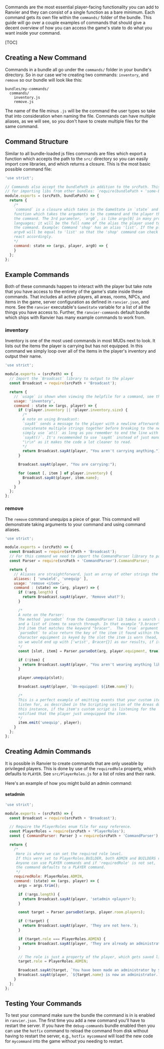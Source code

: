 Commands are the most essential player-facing functionality you can add to Ranvier and they can consist of a single function as a bare minimum. Each
command gets its own file within the `commands/` folder of the bundle. This guide will go over a couple examples of
commands that should give a decent overview of how you can access the game's state to do what you want inside your command.

[TOC]

## Creating a New Command

Commands in a bundle all go under the `commands/` folder in your bundle's directory. So in our case we're creating two
commands: `inventory`, and `remove` so our bundle will look like this:

```
bundles/my-commands/
  commands/
    inventory.js
    remove.js
```

The name of the file minus `.js` will be the command the user types so take that into consideration when naming the
file. Commands can have multiple aliases, as we will see, so you don't have to create multiple files for the same command.

## Command Structure

Similar to all bundle-loaded js files commands are files which export a function which accepts the path to the `src/`
directory so you can easily import core libraries, and which returns a closure. This is the most basic possible
command file:

```javascript
'use strict';

// Commands also accept the bundlePath in addition to the srcPath. This is useful
// for importing libs from other bundles: `require(bundlePath + 'some-bundle/lib/foo.js');`
module.exports = (srcPath, bundlePath) => {
  return {
    /*
    `command` is a closure which takes in the GameState in `state` and returns a
    function which takes the arguments to the command and the player that executed
    the command. The 3rd parameter, `arg0`, is like argv[0] in many programming
    languages; it will be the full name of the alias the player used to execute
    the command. Example: Command 'shop' has an alias 'list'. If the player types 'lis',
    argv0 will be equal to 'list' so that the 'shop' command can check for it and
    react accordingly.
    */
    command: state => (args, player, arg0) => {
    }
  };
};
```

## Example Commands

Both of these commands happen to interact with the player but take note that you have access to the entirety of the game's
state inside these commands. That includes all active players, all areas, rooms, NPCs, and items in the game, server
configuration as defined in `ranvier.json`, and more. See the `ranvier` executable's `GameState` variable for a list of
all the things you have access to. Further, the `ranvier-commands` default bundle which ships with Ranvier has many example
commands to work from.

### inventory

Inventory is one of the most used commands in most MUDs next to look. It lists out the items the player is carrying but
has not equipped. In this command we simply loop over all of the items in the player's inventory and output their name.

```javascript
'use strict';

module.exports = (srcPath) => {
  // Import the `Broadcast` library to output to the player
  const Broadcast = require(srcPath + 'Broadcast');

  return {
    // `usage` is shown when viewing the helpfile for a command, see the Helpfiles section for more detail
    usage: 'inventory',
    command : state => (args, player) => {
      if (!player.inventory || !player.inventory.size) {
        /*
        A note on using Broadcast:
        `sayAt` sends a message to the player with a newline afterwards. If you need to
        concatenate multiple strings together before breaking to the next line you can
        simply use `at()` as long as you remember to end the line with a newline using
        `sayAt()`. It's recommended to use `sayAt` instead of just manually appending
        "\r\n" as it makes the code a lot cleaner to read.
        */
        return Broadcast.sayAt(player, "You aren't carrying anything.");
      }

      Broadcast.sayAt(player, "You are carrying:");

      for (const [, item ] of player.inventory) {
        Broadcast.sayAt(player, item.name);
      }
    }
  };
};
```

### remove

The `remove` command unequips a piece of gear. This command will demonstrate taking arguments to your command and using
command aliases.

```javascript
'use strict';

module.exports = (srcPath) => {
  const Broadcast = require(srcPath + 'Broadcast');
  // For this command we need to import the CommandParser library to parse the argument to `remove`
  const Parser = require(srcPath + 'CommandParser').CommandParser;

  return {
    // Aliases are straightforward, just an array of other strings the player can type to call this command
    aliases: [ 'unwield', 'unequip' ],
    usage: 'remove <item>',
    command : (state) => (arg, player) => {
      if (!arg.length) {
        return Broadcast.sayAt(player, 'Remove what?');
      }

      /*
      A note on the Parser:
      The method `parseDot` from the CommandParser lib takes a search string like "3.bracer"
      and a list of items to search through. In that example "3.bracer" would find the
      3rd item that matches the keyword "bracer".  The `true` argument here just tells
      `parseDot` to also return the key of the item it found within the list as
      Character equipment is keyed by the slot the item is worn (head, wrist, etc.),
      so we would end up with ['wrist', Bracer{}] as our results, if it were found.
      */
      const [slot, item] = Parser.parseDot(arg, player.equipment, true);

      if (!item) {
        return Broadcast.sayAt(player, "You aren't wearing anything like that.");
      }

      player.unequip(slot);

      Broadcast.sayAt(player, `Un-equipped: ${item.name}`);

      /*
      This is a perfect example of emitting events that your custom item scripts will
      listen for, as described in the Scripting section of the Areas documentation. In
      this instance, if the item's custom script is listening for the `unequip` event, it will be
      notified that the player just unequipped the item.
      */
      item.emit('unequip', player);
    }
  };
};
```

## Creating Admin Commands

It is possible in Ranvier to create commands that are only useable by privileged players. This is done by use of the `requiredRole` property, which defaults to `PLAYER`. See `src/PlayerRoles.js` for a list of roles and their rank.

Here's an example of how you might build an admin command:

#### setadmin

```javascript
'use strict';

module.exports = (srcPath) => {
  const Broadcast = require(srcPath + 'Broadcast');

  // Require the PlayerRoles enum file for easy reference.
  const PlayerRoles = require(srcPath + 'PlayerRoles');
  const { CommandParser: Parser } = require(srcPath + 'CommandParser');

  return {
    /*
     Here is where we can set the required role level.
     If this were set to PlayerRoles.BUILDER, both ADMIN and BUILDERS could use it.
     Anyone can use PLAYER commands and if 'requiredRole' is not set,
     the command defaults to a PLAYER command.
     */
    requiredRole: PlayerRoles.ADMIN,
    command: (state) => (args, player) => {
      args = args.trim();

      if (!args.length) {
        return Broadcast.sayAt(player, 'setadmin <player>');
      }

      const target = Parser.parseDot(args, player.room.players);

      if (!target) {
        return Broadcast.sayAt(player, 'They are not here.');
      }

      if (target.role === PlayerRoles.ADMIN) {
        return Broadcast.sayAt(player, 'They are already an administrator.');
      }

      // The role is just a property of the player, which gets saved like any other.
      target.role = PlayerRoles.ADMIN;

      Broadcast.sayAt(target, `You have been made an administrator by ${this.name}.`);
      Broadcast.sayAt(player, `${target.name} is now an administrator.`);
    }
  };
};
```

## Testing Your Commands

To test your command make sure the bundle the command is in is enabled in `ranvier.json`. The first time you add a new
command you'll have to restart the server. If you have the `debug-commands` bundle enabled then you can use the `hotfix`
command to reload the command from disk without having to restart the server, e.g., `hotfix mycommand` will load the new
code for `mycommand` into the game without you needing to restart.
